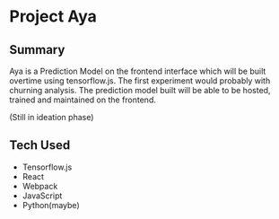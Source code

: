 # Project Aya

## Summary

Aya is a Prediction Model on the frontend interface which will be built overtime using tensorflow.js. The first experiment would probably with churning analysis. The prediction model built will be able to be hosted, trained and maintained on the frontend.

(Still in ideation phase)

## Tech Used

* Tensorflow.js
* React
* Webpack
* JavaScript
* Python(maybe)

